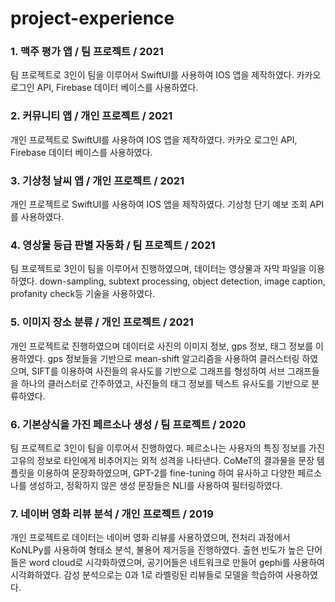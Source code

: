 # project-experience
### 1. 맥주 평가 앱 / 팀 프로젝트 / 2021  
팀 프로젝트로 3인이 팀을 이루어서 SwiftUI를 사용하여 IOS 앱을 제작하였다. 카카오 로그인 API, Firebase 데이터 베이스를 사용하였다.  

### 2. 커뮤니티 앱 / 개인 프로젝트 / 2021  
개인 프로젝트로 SwiftUI를 사용하여 IOS 앱을 제작하였다. 카카오 로그인 API, Firebase 데이터 베이스를 사용하였다.  

### 3. 기상청 날씨 앱 / 개인 프로젝트 / 2021  
개인 프로젝트로 SwiftUI를 사용하여 IOS 앱을 제작하였다. 기상청 단기 예보 조회 API를 사용하였다.  

### 4. 영상물 등급 판별 자동화 / 팀 프로젝트 / 2021  
팀 프로젝트로 3인이 팀을 이루어서 진행하였으며, 데이터는 영상물과 자막 파일을 이용하였다. down-sampling, subtext processing, object detection, image caption, profanity check등 기술을 사용하였다.

### 5. 이미지 장소 분류 / 개인 프로젝트 / 2021  
개인 프로젝트로 진행하였으며 데이터로 사진의 이미지 정보, gps 정보, 태그 정보를 이용하였다.
gps 정보들을 기반으로 mean-shift 알고리즘을 사용하여 클러스터링 하였으며, SIFT를 이용하여 사진들의 유사도를 기반으로 그래프를 형성하여 서브 그래프들을 하나의 클러스터로 간주하였고, 사진들의 태그 정보를 텍스트 유사도를 기반으로 분류하였다.

### 6. 기본상식을 가진 페르소나 생성 / 팀 프로젝트 / 2020  
팀 프로젝트로 3인이 팀을 이루어서 진행하였다. 페르소나는 사용자의 특징 정보를 가진 고유의 정보로 타인에게 비추어지는 외적 성격을 나타낸다. CoMeT의 결과물을 문장 템플릿을 이용하여 문장화하였으며, GPT-2를 fine-tuning 하여 유사하고 다양한 페르소나를 생성하고, 정확하지 않은 생성 문장들은 NLI를 사용하여 필터링하였다.  

### 7. 네이버 영화 리뷰 분석 / 개인 프로젝트 / 2019  
개인 프로젝트로 데이터는 네이버 영화 리뷰를 사용하였으며, 전처리 과정에서 KoNLPy를 사용하여 형태소 분석, 불용어 제거등을 진행하였다. 출현 빈도가 높은 단어들은 word cloud로 시각화하였으며, 공기어들은 네트워크로 만들어 gephi를 사용하여 시각화하였다. 감성 분석으로는 0과 1로 라벨링된 리뷰들로 모델을 학습하여 사용하였다.  
